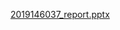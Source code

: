 [2019146037_report.pptx](https://github.com/user-attachments/files/18222269/2019146037_report.pptx)
